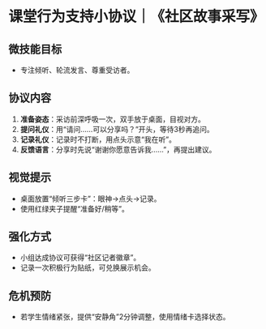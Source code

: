 # 课堂行为支持小协议｜《社区故事采写》

## 微技能目标
- 专注倾听、轮流发言、尊重受访者。

## 协议内容
1. **准备姿态**：采访前深呼吸一次，双手放于桌面，目视对方。
2. **提问礼仪**：用“请问……可以分享吗？”开头，等待3秒再追问。
3. **记录礼仪**：记录时不打断，用点头示意“我在听”。
4. **反馈语言**：分享时先说“谢谢你愿意告诉我……”，再提出建议。

## 视觉提示
- 桌面放置“倾听三步卡”：眼神→点头→记录。
- 使用红绿夹子提醒“准备好/稍等”。

## 强化方式
- 小组达成协议可获得“社区记者徽章”。
- 记录一次积极行为贴纸，可兑换展示机会。

## 危机预防
- 若学生情绪紧张，提供“安静角”2分钟调整，使用情绪卡选择状态。
